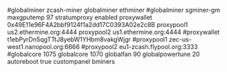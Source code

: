 #globalminer zcash-miner
globalminer ethminer
#globalminer sgminer-gm
maxgputemp 97
stratumproxy enabled
proxywallet 0x49E11e96F4A2bbf9124f1a2dd17C0393A02e2c8B
proxypool1 us2.ethermine.org:4444
proxypool2 us1.ethermine.org:4444
#proxywallet t1ebPyrDn5qgTTtJ8yebW1YHbm8vakgWjgr
#proxypool1 zec-us-west1.nanopool.org:6666
#proxypool2 eu1-zcash.flypool.org:3333
#globalcore 1075
globalcore 1070
globalfan 90
globalpowertune 20
autoreboot true
custompanel bminers
